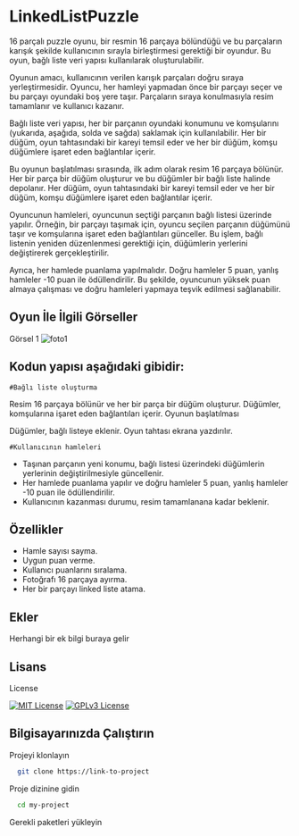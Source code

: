 # LinkedListPuzzle
16 parçalı puzzle oyunu, bir resmin 16 parçaya bölündüğü ve bu parçaların karışık şekilde kullanıcının sırayla birleştirmesi gerektiği bir oyundur. Bu oyun, bağlı liste veri yapısı kullanılarak oluşturulabilir.

Oyunun amacı, kullanıcının verilen karışık parçaları doğru sıraya yerleştirmesidir. Oyuncu, her hamleyi yapmadan önce bir parçayı seçer ve bu parçayı oyundaki boş yere taşır. Parçaların sıraya konulmasıyla resim tamamlanır ve kullanıcı kazanır.

Bağlı liste veri yapısı, her bir parçanın oyundaki konumunu ve komşularını (yukarıda, aşağıda, solda ve sağda) saklamak için kullanılabilir. Her bir düğüm, oyun tahtasındaki bir kareyi temsil eder ve her bir düğüm, komşu düğümlere işaret eden bağlantılar içerir.

Bu oyunun başlatılması sırasında, ilk adım olarak resim 16 parçaya bölünür. Her bir parça bir düğüm oluşturur ve bu düğümler bir bağlı liste halinde depolanır. Her düğüm, oyun tahtasındaki bir kareyi temsil eder ve her bir düğüm, komşu düğümlere işaret eden bağlantılar içerir.

Oyuncunun hamleleri, oyuncunun seçtiği parçanın bağlı listesi üzerinde yapılır. Örneğin, bir parçayı taşımak için, oyuncu seçilen parçanın düğümünü taşır ve komşularına işaret eden bağlantıları günceller. Bu işlem, bağlı listenin yeniden düzenlenmesi gerektiği için, düğümlerin yerlerini değiştirerek gerçekleştirilir.

Ayrıca, her hamlede puanlama yapılmalıdır. Doğru hamleler 5 puan, yanlış hamleler -10 puan ile ödüllendirilir. Bu şekilde, oyuncunun yüksek puan almaya çalışması ve doğru hamleleri yapmaya teşvik edilmesi sağlanabilir.

## Oyun İle İlgili Görseller
Görsel 1
![foto1](https://user-images.githubusercontent.com/56548687/230567331-8c9dba8d-cf4f-45d4-8257-8ea9804f5388.png)



## Kodun yapısı aşağıdaki gibidir:

    #Bağlı liste oluşturma

Resim 16 parçaya bölünür ve her bir parça bir düğüm oluşturur.
Düğümler, komşularına işaret eden bağlantıları içerir.
Oyunun başlatılması

Düğümler, bağlı listeye eklenir.
Oyun tahtası ekrana yazdırılır.

    #Kullanıcının hamleleri

- Taşınan parçanın yeni konumu, bağlı listesi üzerindeki düğümlerin yerlerinin değiştirilmesiyle güncellenir.
- Her hamlede puanlama yapılır ve doğru hamleler 5 puan, yanlış hamleler -10 puan ile ödüllendirilir.
- Kullanıcının kazanması durumu, resim tamamlanana kadar beklenir.
## Özellikler

- Hamle sayısı sayma.
- Uygun puan verme.
- Kullanıcı puanlarını sıralama.
- Fotoğrafı 16 parçaya ayırma.
- Her bir parçayı linked liste atama.

  
## Ekler

Herhangi bir ek bilgi buraya gelir

  
## Lisans

License

[![MIT License](https://img.shields.io/badge/License-MIT-green.svg)](https://choosealicense.com/licenses/mit/)
[![GPLv3 License](https://img.shields.io/badge/License-GPL%20v3-yellow.svg)](https://opensource.org/licenses/)


  
## Bilgisayarınızda Çalıştırın

Projeyi klonlayın

```bash
  git clone https://link-to-project
```

Proje dizinine gidin

```bash
  cd my-project
```

Gerekli paketleri yükleyin 



  
